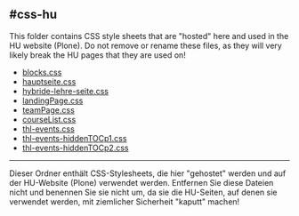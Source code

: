 #css-hu
---
This folder contains CSS style sheets that are "hosted" here and used in the HU website (Plone). Do not remove or rename these files, as they will very likely break the HU pages that they are used on!

* [blocks.css](blocks.css)
* [hauptseite.css](hauptseite.css)
* [hybride-lehre-seite.css](hybride-lehre-seite.css)
* [landingPage.css](landingPage.css)
* [teamPage.css](teamPage.css)
* [courseList.css](courseList.css)
* [thl-events.css](thl-events.css)
* [thl-events-hiddenTOCp1.css](thl-events-hiddenTOCp1.css)
* [thl-events-hiddenTOCp2.css](thl-events-hiddenTOCp2.css)

---
Dieser Ordner enthält CSS-Stylesheets, die hier "gehostet" werden und auf der HU-Website (Plone) verwendet werden. Entfernen Sie diese Dateien nicht und benennen Sie sie nicht um, da sie die HU-Seiten, auf denen sie verwendet werden, mit ziemlicher Sicherheit "kaputt" machen!
